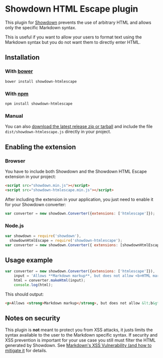 # Showdown HTML Escape plugin

This plugin for [Showdown](https://github.com/showdownjs/showdown) prevents
the use of arbitrary HTML and allows only the specific Markdown syntax.

This is useful if you want to allow your users to format text using the Markdown
syntax but you do not want them to directly enter HTML.

## Installation

### With [bower](http://bower.io/)

    bower install showdown-htmlescape

### With [npm](http://npmjs.org)

    npm install showdown-htmlescape

### Manual

You can also [download the latest release zip or tarball](https://github.com/phw/showdown-htmlescape/releases) and include the file `dist/showdown-htmlescape.js` directly in your project.

## Enabling the extension

### Browser

You have to include both Showdown and the Showdown HTML Escape extension in your
project:

```HTML
<script src="showdown.min.js"></script>
<script src="showdown-htmlescape.min.js"></script>
```

After including the extension in your application, you just need to enable it
for your Showdown converter:

```JavaScript
var converter = new showdown.Converter({extensions: ['htmlescape']});
```

### Node.js

```JavaScript
var showdown = require('showdown'),
  showdownHtmlEscape = require('showdown-htmlescape');
var converter = new showdown.Converter({ extensions: [showdownHtmlEscape] });
```

## Usage example

```JavaScript
var converter = new showdown.Converter({extensions: ['htmlescape']}),
    input = 'Allows **Markdown markup**, but does not allow <b>HTML markup</b>',
    html = converter.makeHtml(input);
    console.log(html);
```

This should output:

```HTML
<p>Allows <strong>Markdown markup</strong>, but does not allow &lt;b&gt;HTML markup&lt;/b&gt;</p>
```

## Notes on security
This plugin is **not** meant to protect you from XSS attacks, it justs limits
the syntax available to the user to the Markdown specific syntax. If security
and XSS prevention is important for your use case  you still must filter the
HTML generated by Showdown.
See [Markdown's XSS Vulnerability (and how to mitigate it](https://github.com/showdownjs/showdown/wiki/Markdown's-XSS-Vulnerability-%28and-how-to-mitigate-it%29)
for details.
